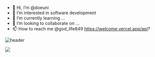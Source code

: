 - 👋 Hi, I’m @doeuni
- 👀 I’m interested in software development
- 🌱 I’m currently learning ...
- 💞️ I’m looking to collaborate on ...
- 📫 How to reach me @god_life849
https://welcome.vercel.app/api?

![header](https://welcpme.vercel.app/api?type=wave&color=auto&height=300&section=header&text=capsule%20render&fontSize=90)

<img src="https://welcome.vercel.app/api?type=wave&color=auto&height=300&section=header&text=capsule%20render&fontSize=90" />
<!---
doeuni/doeuni is a ✨ special ✨ repository because its `README.md` (this file) appears on your GitHub profile.
You can click the Preview link to take a look at your changes.
--->
